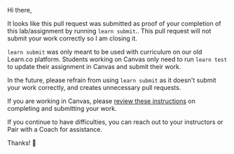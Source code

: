 Hi there,

It looks like this pull request was submitted as proof of your completion of this lab/assignment by running `learn submit`.. This pull request will not submit your work correctly so I am closing it. 

`learn submit` was only meant to be used with curriculum on our old Learn.co platform. Students working on Canvas only need to run `learn test` to update their assignment in Canvas and submit their work.

In the future, please refrain from using `learn submit` as it doesn't submit your work correctly, and creates unnecessary pull requests.

If you are working in Canvas, please [review these instructions](https://github.com/learn-co-curriculum/welcome-completing-assignments) on completing and submitting your work. 

If you continue to have difficulties, you can reach out to your instructors or Pair with a Coach for assistance.

Thanks! 💙
